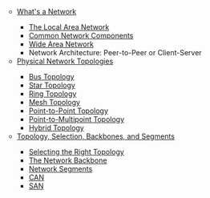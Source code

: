 <ul>
    <ul>
        <li><a href="">What's a Network</a></li>
        <ul>
            <li><a href="">The Local Area Network</a></li>
            <li><a href="">Common Network Components</a></li>
            <li><a href="">Wide Area Network</a></li>
            <li><a href=""></a>Network Architecture: Peer-to-Peer or Client-Server</li>
        </ul>
        <li><a href="">Physical Network Topologies</a></li>
        <ul>
            <li><a href="">Bus Topology</a></li>
            <li><a href="">Star Topology</a></li>
            <li><a href="">Ring Topology</a></li>
            <li><a href="">Mesh Topology</a></li>
            <li><a href="">Point-to-Point Topology</a></li>
            <li><a href="">Point-to-Multipoint Topology</a></li>
            <li><a href="">Hybrid Topology</a></li>
        </ul>
        <li><a href="">Topology, Selection, Backbones, and Segments</a></li>
        <ul>
            <li><a href="">Selecting the Right Topology</a></li>
            <li><a href="">The Network Backbone</a></li>
            <li><a href="">Network Segments</a></li>
            <li><a href="">CAN</a></li>
            <li><a href="">SAN</a></li>
        </ul>
    </ul>
</ul>